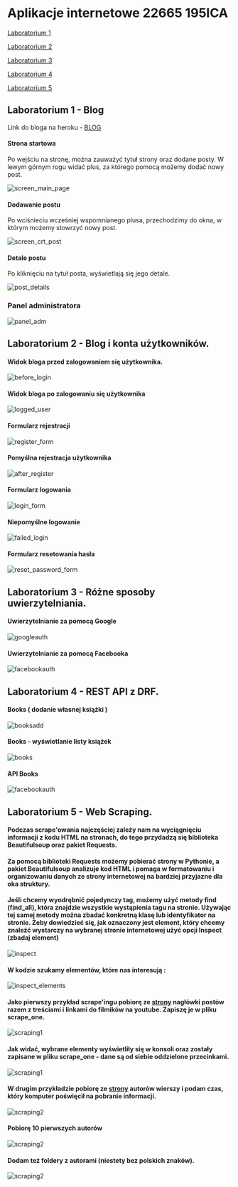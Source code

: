 # Aplikacje internetowe 22665 195ICA

<p><a href="#Laboratorium1">Laboratorium 1</a></p>
<p><a href="#Laboratorium2">Laboratorium 2</a></p>  
<p><a href="#Laboratorium3">Laboratorium 3</a></p>
<p><a href="#Laboratorium4">Laboratorium 4</a></p>
<p><a href="#Laboratorium5">Laboratorium 5</a></p>

<a id="laboratorium1"></a>
## Laboratorium 1 - Blog

Link do bloga na heroku - [BLOG](https://ewekmarchewek-blog.herokuapp.com/blog/)

#### Strona startowa

Po wejściu na stronę, można zauważyć tytuł strony oraz dodane posty. 
W lewym górnym rogu widać plus, za którego pomocą możemy dodać nowy post.

![screen_main_page](assets/main_page.png)

#### Dodawanie postu

Po wciśnieciu wcześniej wspomnianego plusa, przechodzimy do okna, w którym możemy stowrzyć nowy post.

![screen_crt_post](assets/new_post.png)

#### Detale postu

Po kliknięciu na tytuł posta, wyświetlają się jego detale. 

![post_details](assets/post_details.png)

### Panel administratora

![panel_adm](assets/admin_pane.png)

<a id="laboratorium2"></a>
## Laboratorium 2 - Blog i konta użytkowników.

#### Widok bloga przed zalogowaniem się użytkownika.
![before_login](assets/blog_beforelogin.png)

#### Widok bloga po zalogowaniu się użytkownika
![logged_user](assets/blog_loggeduser.png)

#### Formularz rejestracji
![register_form](assets/blog_registerform.png)

#### Pomyślna rejestracja użytkownika
![after_register](assets/blog_afterregister.png)

#### Formularz logowania
![login_form](assets/blog_loginform.png)

#### Niepomyślne logowanie
![failed_login](assets/blog_failedlogin.png)

#### Formularz resetowania hasła
![reset_password_form](assets/blog_resetpasswordform.png)

<a id="laboratorium3"></a>
## Laboratorium 3 - Różne sposoby uwierzytelniania.
#### Uwierzytelnianie za pomocą Google
![googleauth](assets/auth_google_working.png)
#### Uwierzytelnianie za pomocą Facebooka
![facebookauth](assets/auth_facebook_working.png)

<a id="laboratorium4"></a>
## Laboratorium 4 - REST API z DRF.
#### Books ( dodanie własnej książki )
![booksadd](assets/books_add.png)
#### Books - wyświetlanie listy książek
![books](assets/books.png)
#### API Books
![facebookauth](assets/api.png)


<a id="laboratorium5"></a>
## Laboratorium 5 - Web Scraping.
#### Podczas scrape'owania najczęściej zależy nam na wyciągnięciu informacji z kodu HTML na stronach, do tego przydadzą się biblioteka Beautifulsoup oraz pakiet Requests. 
#### Za pomocą biblioteki Requests możemy pobierać strony w Pythonie, a pakiet Beautifulsoup analizuje kod HTML i pomaga w formatowaniu i organizowaniu danych ze strony internetowej na bardziej przyjazne dla oka struktury.
#### Jeśli chcemy wyodrębnić pojedynczy tag, możemy użyć metody find (find_all), która znajdzie wszystkie wystąpienia tagu na stronie. Używając tej samej metody można zbadać konkretną klasę lub identyfikator na stronie. Żeby dowiedzieć się, jak oznaczony jest element, który chcemy znaleźć wystarczy na wybranej stronie internetowej użyć opcji Inspect (zbadaj element)
![inspect](assets/scraping_inspect.png)
#### W kodzie szukamy elementów, które nas interesują :
![inspect_elements](assets/scraping_inspect_code.png)
#### Jako pierwszy przykład scrape'ingu pobiorę ze [strony](https://coreyms.com) nagłówki postów razem z treściami i linkami do filmików na youtube. Zapiszę je w pliku scrape_one.
![scraping1](assets/scraping1_result.png)
#### Jak widać, wybrane elementy wyświetliły się w konsoli oraz zostały zapisane w pliku scrape_one - dane są od siebie oddzielone przecinkami.
![scraping1](assets/scraping1_excel.png)

#### W drugim przykładzie pobiorę ze [strony](https://pl.wikisource.org/wiki/Kategoria:Polscy_poeci) autorów wierszy i podam czas, który komputer poświęcił na pobranie informacji.
![scraping2](assets/scraping2_result.png)
#### Pobiorę 10 pierwszych autorów
![scraping2](assets/scraping_two_result2.png)
#### Dodam też foldery z autorami (niestety bez polskich znaków).
![scraping2](assets/scraping2_result2_folders.png)


